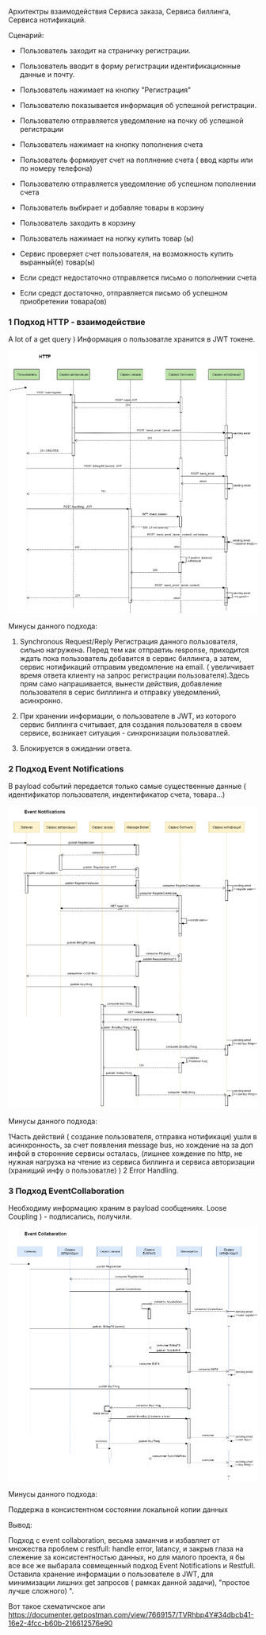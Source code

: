Архитектры взаимодействия Сервиса заказа, Сервиса биллинга, Сервиса нотификаций.

Сценарий:


- Пользователь заходит на страничку регистрации.
- Пользователь вводит в форму регистрации идентификационные данные и почту.
- Пользователь нажимает на кнопку "Регистрация"
- Пользователю показывается информация об успешной регистрации.
- Пользователю отправляется  уведомление на  почку  об успешной регистрации


- Пользователь  нажимает на  кнопку  пополнения  счета
- Пользователь  формирует счет на поплнение  счета ( ввод  карты  или  по номеру  телефона)
- Пользователю отправляется  уведомление об успешном   пополнении счета


- Пользователь выбирает  и добавляе   товары  в корзину
- Пользователь  заходить в корзину
- Пользователь нажимает  на нопку купить  товар (ы)


- Сервис проверяет счет  пользователя, на  возможность купить  выранный(е)  товар(ы)
- Если  средст недостаточно отправляется письмо  о пополнении счета
- Если  средст достаточно, отправляется  письмо об  успешном приобретении  товара(ов)


###  1 Подход HTTP  - взаимодействие

A lot of a get query )
Информация  о  пользоватле  хранится в JWT токене.

![http взаимодействие](event_http.png)

Минусы данного  подхода:

1. Synchronous Request/Reply
Регистрация   данного  пользователя,  сильно  нагружена. Перед  тем как отправтиь  response,  приходится  ждать пока  пользователь добавится в  сервис  биллинга, а затем, сервис нотификаций  отправим  уведомление на email. ( увеличивает  время  ответа  клиенту на  запрос регистрации пользователя).Здесь прям  само  напрашивается, вынести  действия, добавление пользователя в  серис билллинга и отправку  уведомлений, асинхронно.

2. При  хранении  информации,   о пользователе в JWT,  из  которого сервис биллинга  считывает, для  создания  пользователя   в своем  сервисе,  возникает  ситуация -  синхронизации пользоватлей.

3. Блокируется в ожидании ответа.

### 2 Подход Event Notifications

В payload событий передается только самые существенные данные (  идентификатор  пользователя,   индентификатор счета, товара...) 

![event notification](event_notification.png)

Минусы  данного  подхода:

1Часть  действий ( создание пользователя,  отправка  нотификаци) ушли в асинхронность, за счет   появления  message bus, но   хождение на  за доп инфой   в сторонние  сервисы 
осталась, (лишнее   хождение по  http, не нужная  нагрузка  на  чтение  из сервиса  биллинга и    сервиса  авторизации (хранищий  инфу о пользоватле) )
2 Error Handling.

### 3 Подход EventCollaboration

Необходиму   информацию  храним в payload сообщениях. Loose Coupling ) - подписались, получили.

![event_collaboration](event_collaboration.png)

Минусы данного подхода:

Поддержа в консистентном состоянии локальной копии данных

Вывод:

Подход  с event collaboration, весьма заманчив  и избавляет от  множества проблем c restfull: handle error, latancy, и  закрыв  глаза  на слежение  за   консистентностью данных, но  для   малого  проекта, я бы  все  все же выбарала
совмещенный  подход Event Notifications и Restfull. Оставила  хранение  информации о пользователе в JWT,   для  минимизации лишних  get запросов (  рамках данной задачи), 
"простое лучше сложного) ". 

Вот такое  схематичское апи https://documenter.getpostman.com/view/7669157/TVRhbp4Y#34dbcb41-16e2-4fcc-b60b-216612576e90

